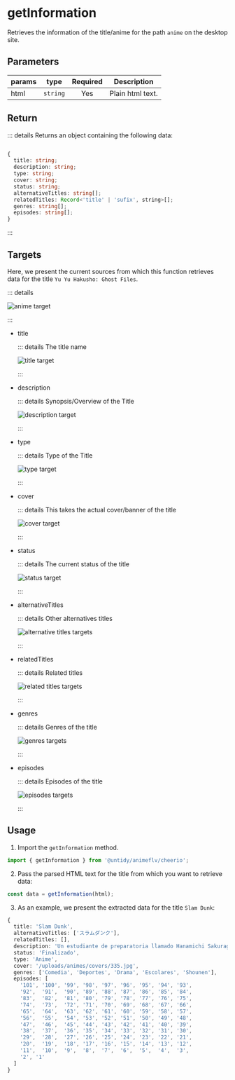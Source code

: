 # getInformation

Retrieves the information of the title/anime for the path `anime` on the desktop site.

## Parameters

| params |   type   | Required | Description      |
| ------ | :------: | :------: | ---------------- |
| html   | `string` |   Yes    | Plain html text. |

## Return

::: details Returns an object containing the following data:

```typescript

{
  title: string;
  description: string;
  type: string;
  cover: string;
  status: string;
  alternativeTitles: string[];
  relatedTitles: Record<'title' | 'sufix', string>[];
  genres: string[];
  episodes: string[];
}


```

:::

## Targets

Here, we present the current sources from which this function retrieves data for the title
`Yu Yu Hakusho: Ghost Files`.

::: details

![anime target](/afgi/target.png)

:::

- title

  ::: details The title name

  ![title target](/afgi/title.png)

  :::

- description

  ::: details Synopsis/Overview of the Title

  ![description target](/afgi/description.png)

  :::

- type

  ::: details Type of the Title

  ![type target](/afgi/type.png)

  :::

- cover

  ::: details This takes the actual cover/banner of the title

  ![cover target](/afgi/cover.png)

  :::

- status

  ::: details The current status of the title

  ![status target](/afgi/status.png)

  :::

- alternativeTitles

  ::: details Other alternatives titles

  ![alternative titles targets](/afgi/alternativetitles.png)

  :::

- relatedTitles

  ::: details Related titles

  ![related titles targets](/afgi/relatedtitles.png)

  :::

- genres

  ::: details Genres of the title

  ![genres targets](/afgi/genres.png)

  :::

- episodes

  ::: details Episodes of the title

  ![episodes targets](/afgi/episodes.png)

  :::

## Usage

1. Import the `getInformation` method.

```typescript
import { getInformation } from '@untidy/animeflv/cheerio';
```

2. Pass the parsed HTML text for the title from which you want to retrieve data:

```typescript
const data = getInformation(html);
```

3. As an example, we present the extracted data for the title `Slam Dunk`:

```typescript
{
  title: 'Slam Dunk',
  alternativeTitles: ['スラムダンク'],
  relatedTitles: [],
  description: 'Un estudiante de preparatoria llamado Hanamichi Sakuragi, que sufre una serie de rechazos amorosos hasta que un buen día conoce a una chica a quien le fascina el baloncesto. A causa de esto Hanamichi fingirá ser un deportista y se inscribirá en el club de baloncesto del colegio con la esperanza de poder impresionarla y salir con ella. Aunque con el tiempo descubrirá en el baloncesto un deporte que lo exigirá y pondrá a prueba sacando lo mejor de él.',
  status: 'Finalizado',
  type: 'Anime',
  cover: '/uploads/animes/covers/335.jpg',
  genres: ['Comedia', 'Deportes', 'Drama', 'Escolares', 'Shounen'],
  episodes: [
    '101', '100', '99', '98', '97', '96', '95', '94', '93',
    '92',  '91',  '90', '89', '88', '87', '86', '85', '84',
    '83',  '82',  '81', '80', '79', '78', '77', '76', '75',
    '74',  '73',  '72', '71', '70', '69', '68', '67', '66',
    '65',  '64',  '63', '62', '61', '60', '59', '58', '57',
    '56',  '55',  '54', '53', '52', '51', '50', '49', '48',
    '47',  '46',  '45', '44', '43', '42', '41', '40', '39',
    '38',  '37',  '36', '35', '34', '33', '32', '31', '30',
    '29',  '28',  '27', '26', '25', '24', '23', '22', '21',
    '20',  '19',  '18', '17', '16', '15', '14', '13', '12',
    '11',  '10',  '9',  '8',  '7',  '6',  '5',  '4',  '3',
    '2', '1'
  ]
}
```
